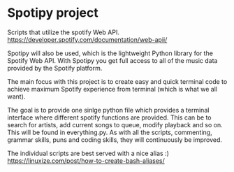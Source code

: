 # Spotipy project 
Scripts that utilize the spotify Web API. 
https://developer.spotify.com/documentation/web-apii/

Spotipy will also be used, which is the lightweight Python library for the Spotify Web API. With Spotipy you get full access to all of the music data provided by the Spotify platform.

The main focus with this project is to create easy and quick terminal code to achieve maximum Spotify experience from terminal (which is what we all want). 

The goal is to provide one sinlge python file which provides a terminal interface where different spotify functions are provided. This can be to search for artists, add current songs to queue, modify playback and so on. This will be found in everything.py. As with all the scripts, commenting, grammar skills, puns and coding skills, they will continuously be improved. 

The individual scripts are best served with a nice alias :)
https://linuxize.com/post/how-to-create-bash-aliases/
